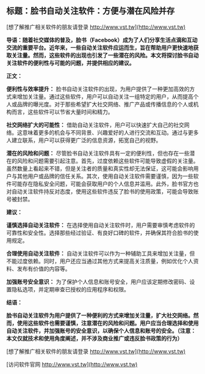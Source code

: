 ## **标题：脸书自动关注软件：方便与潜在风险并存**

[想了解推广相关软件的朋友请登录 http://www.vst.tw](http://www.vst.tw)

**导语：随着社交媒体的普及，脸书（Facebook）成为了人们分享生活点滴和互动交流的重要平台。近年来，一些自动关注软件应运而生，旨在帮助用户更快速地获取关注量。然而，这些软件的出现也引发了一些潜在的风险。本文将探讨脸书自动关注软件的便利性与可能的问题，并提供相应的建议。**

**正文：**

**便利性与效率提升：**
脸书自动关注软件的出现，为用户提供了一种更加高效的方式来增加关注量。通过这些软件，用户可以自动关注一组特定的用户，从而提高个人或品牌的曝光度。对于那些希望扩大社交网络、推广产品或传播信息的个人或机构而言，这些软件可以节省大量时间和精力。

**社交网络扩大的可能性：**
借助自动关注软件，用户可以快速扩大自己的社交网络。这意味着更多的机会与不同背景、兴趣爱好的人进行交流和互动。通过与更多人建立联系，用户可以获得更广泛的信息资源，拓宽自己的视野。

**潜在的风险和问题：**
尽管脸书自动关注软件具有一定的便利性，但也存在一些潜在的风险和问题需要引起注意。首先，过度依赖这些软件可能导致虚假的关注量。虽然数量上看起来不错，但是关注者的质量和真实性却无法保证，这可能会影响用户与其他用户或品牌的信任关系。其次，使用自动关注软件需要谨慎，因为一些软件可能存在隐私安全问题，可能会获取用户的个人信息并滥用。此外，脸书官方也对自动关注软件持反对态度，使用这些软件违反了脸书的使用政策，可能会导致账号被封禁。

**建议：**

**谨慎选择自动关注软件：**
在选择使用自动关注软件时，用户需要审慎考虑软件的可靠性和安全性。选择那些经过验证、有良好口碑的软件，并确保其符合脸书的使用规定。

**合理使用自动关注软件：**
自动关注软件可以作为一种辅助工具来增加关注量，但不能过度依赖。同时，用户还应当通过其他方式来提高关注质量，例如优化个人资料、发布有价值的内容等。

**加强账号安全意识：**
为了保护个人信息和账号安全，用户应该定期修改密码、设置隐私选项，并定期审查已授权的应用程序和权限。

**结语：**

**脸书自动关注软件为用户提供了一种便利的方式来增加关注量，扩大社交网络。然而，使用这些软件也需要谨慎，注意潜在的风险和问题。用户应当合理选择和使用自动关注软件，并加强账号的安全意识，以确保个人信息和账号的安全。（注意：本文仅就技术和使用角度阐述，并不涉及商业推广或违反脸书政策的行为）**

[想了解推广相关软件的朋友请登录 http://www.vst.tw](http://www.vst.tw)


[访问软件官网 http://www.vst.tw](http://www.vst.tw)

